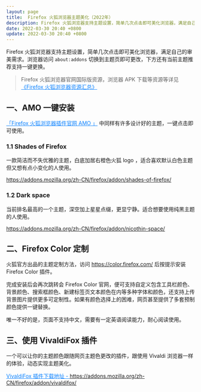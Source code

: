 ```yaml
---
layout: page
title:  Firefox 火狐浏览器主题美化（2022年）
description: Firefox 火狐浏览器支持主题设置，简单几次点击即可美化浏览器，满足自己的审美需求。
date: 2022-03-30 20:40 +0800
update: 2022-03-30 20:40 +0800
---
```


Firefox 火狐浏览器支持主题设置，简单几次点击即可美化浏览器，满足自己的审美需求。浏览器访问 ```about:addons``` 切换到主题页即可更改，下方还有当前主题推荐支持一键更换。

> Firefox 火狐浏览器官网国际版资源，浏览器 APK 下载等资源等详见 <a href="/special/firefox/resource/" style="color: #0c82ff;" target="_blank" >《Firefox 火狐浏览器资源汇总》</a>

## 一、AMO 一键安装

<a href="https://addons.mozilla.org/en-US/firefox/themes/" rel="nofollow" style="color: #0c82ff;">「Firefox 火狐浏览器插件官网 AMO 」</a> 中同样有许多设计好的主题，一键点击即可使用。


### 1.1 Shades of Firefox

一款简洁而不失优雅的主题，白底加居右橙色火狐 logo ，适合喜欢默认白色主题但又想有点小变化的人使用。

<a href="https://addons.mozilla.org/zh-CN/firefox/addon/shades-of-firefox/" rel="nofollow" style="color: #0c82ff;"> https://addons.mozilla.org/zh-CN/firefox/addon/shades-of-firefox/ </a>

### 1.2 Dark space

当前排名最高的一个主题，深空加上星星点缀，更显宁静。适合想要使用纯黑主题的人使用。

<a href="https://addons.mozilla.org/zh-CN/firefox/addon/nicothin-space/" rel="nofollow" style="color: #0c82ff;"> https://addons.mozilla.org/zh-CN/firefox/addon/nicothin-space/ </a>

## 二、Firefox Color 定制

火狐官方出品的主题定制方法，访问 <a href="https://color.firefox.com/" rel="nofollow" style="color: #0c82ff;"> https://color.firefox.com/ </a> 后按提示安装 Firefox Color 插件。

完成安装后会再次跳转会 Firefox Color 官网，便可支持自定义包含工具栏颜色、背景颜色、搜索框颜色、新建标签页文本颜色在内等多种字体和颜色，还支持上传背景图片提供更多可定制性。如果有颜色选择上的困难，网页甚至提供了多套预制颜色提供一键替换。

唯一不好的是，页面不支持中文，需要有一定英语阅读能力，耐心阅读使用。
 

## 三、使用 VivaldiFox 插件

一个可以让你的主题颜色跟随网页主题色更改的插件，跟使用 Vivaldi 浏览器一样的体验，动态实现主题美化。

<a href="https://addons.mozilla.org/zh-CN/firefox/addon/vivaldifox/" rel="nofollow" style="color: #0c82ff;"> VivaldiFox 插件下载地址 - https://addons.mozilla.org/zh-CN/firefox/addon/vivaldifox/</a>
